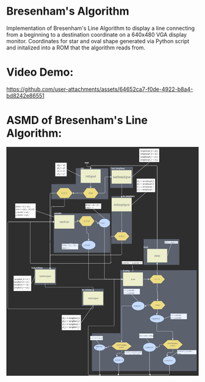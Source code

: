 # Bresenham's Algorithm
Implementation of Bresenham's Line Algorithm to display a line connecting from a beginning to a destination coordinate on a 640x480 VGA display monitor.
Coordinates for star and oval shape generated via Python script and initalized into a ROM that the algorithm reads from.

# Video Demo:
https://github.com/user-attachments/assets/64652ca7-f0de-4922-b8a4-bd8242e86551

# ASMD of Bresenham's Line Algorithm:
<img src="bresenhamASMD (2).jpg" alt="Sample Image" width="800" height="600">

